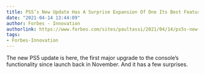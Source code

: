 ```yaml
---
title: PS5’s New Update Has A Surprise Expansion Of One Its Best Features
date: "2021-04-14 13:44:09"
author: Forbes - Innovation
authorlink: https://www.forbes.com/sites/paultassi/2021/04/14/ps5s-new-update-has-a-surprise-expansion-of-one-its-best-features/
tags:
- Forbes-Innovation
---
```

The new PS5 update is here, the first major upgrade to the console’s functionality since launch back in November. And it has a few surprises.
